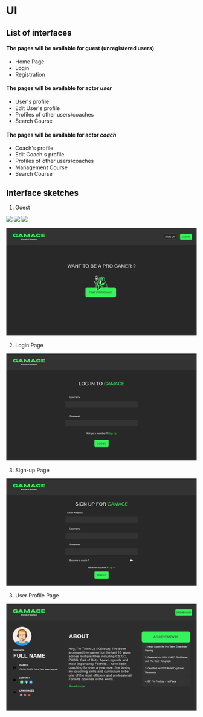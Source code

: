 # UI

## List of interfaces

#### The pages will be available for guest (unregistered users)
+ Home Page
+ Login
+ Registration

#### The pages will be available for actor __*user*__
+ User's profile
+ Edit User's profile
+ Profiles of other users/coaches
+ Search Course

#### The pages will be available for actor __*coach*__
+ Coach's profile
+ Edit Coach's profile
+ Profiles of other users/coaches
+ Management Course
+ Search Course


## Interface sketches

1. Guest


<p float="left">
  <img src="/UI/homepage.png" width="100" />
  <img src="/UI/login.png" width="100" /> 
  <img src="/UI/signup.png" width="100" />
</p>

![UML](https://github.com/kaitouz/ESportNetwork/blob/main/Image/UI/homepage.png)

2. Login Page

![UML](https://github.com/kaitouz/ESportNetwork/blob/main/Image/UI/login.png)

3. Sign-up Page

![UML](https://github.com/kaitouz/ESportNetwork/blob/main/Image/UI/signup.png)

3. User Profile Page

![UML](https://github.com/kaitouz/ESportNetwork/blob/main/Image/UI/profile.png)
